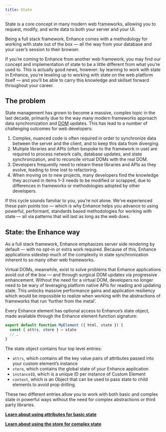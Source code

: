 ```yaml
---
title: State
---
```


State is a core concept in many modern web frameworks, allowing you to request, modify, and write data to both your server and your UI.

Being a full stack framework, Enhance comes with a methodology for working with state out of the box — all the way from your database and your user’s session to their browser.

If you’re coming to Enhance from another web framework, you may find our concept and implementation of state to be a little different from what you’re used to. This is actually good news, however: by learning to work with state in Enhance, you’re leveling up to working with state on the web platform itself — and you’ll be able to carry this knowledge and skillset forward throughout your career.

## The problem

State management has grown to become a massive, complex topic in the last decade, primarily due to the way many modern frameworks approach data synchronization and [DOM](https://developer.mozilla.org/en-US/docs/Web/API/Document_Object_Model/Introduction) updates. This has lead to a number of challenging outcomes for web developers:

1. Complex, nuanced code is often required in order to synchronize data between the server and the client, and to keep this data from diverging.
2. Multiple libraries and APIs (often bespoke to the framework in use) are required to process network calls, database updates, and state synchronization, and to reconcile virtual DOMs with the real DOM.
3. Developers frequently need to relearn these libraries and APIs as they evolve, leading to time lost to refactoring.
4. When moving on to new projects, many developers find the knowledge they accrued in items 1–3 needs to be modified or scrapped, due to differences in frameworks or methodologies adopted by other developers.

If this cycle sounds familiar to you, you’re not alone. We’ve experienced these pain points too — which is why Enhance helps you advance to using powerful, performant, standards based methodologies for working with state — all via patterns that will last as long as the web does.

## State: the Enhance way

As a full stack framework, Enhance emphasizes server side rendering by default — with no opt-in or extra work required. Because of this, Enhance applications sidestep much of the complexity in state synchronization inherent to so many other web frameworks.

Virtual DOMs, meanwhile, exist to solve problems that Enhance applications avoid out of the box — and through surgical DOM updates via progressive enhancement. Without the need for a virtual DOM, developers no longer need to be wary of leveraging platform native APIs for reading and updating state. This unlocks massive performance gains and application resiliency which would be impossible to realize when working with the abstractions of frameworks that run ‘further from the metal’.

Every Enhance element has optional access to Enhance’s state object, made available through the Enhance element function signature:

<doc-code filename="app/elements/my-element.mjs">

```javascript
export default function MyElement ({ html, state }) {
  const { attrs, store } = state
  // …
}
```

</doc-code>

The state object contains four top level entries:

- `attrs`, which contains all the key value pairs of attributes passed into your custom element’s instance
- `store`, which contains the global state of your Enhance application
- `instanceID`, which is a unique ID per instance of Custom Element
- `context`, which is an Object that can be used to pass state to child elements to avoid prop drilling.

These two different entries allow you to work with both basic and complex state in powerful ways without the need for complex abstractions or third party libraries.

<doc-callout level="none" mark="✏️">

**[Learn about using attributes for basic state](/docs/elements/state/attributes)**

</doc-callout>


<doc-callout level="none" mark="🎛️">

**[Learn about using the store for complex state](/docs/elements/state/store)**

</doc-callout>

